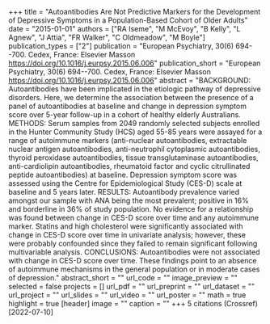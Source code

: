 +++
title = "Autoantibodies Are Not Predictive Markers for the Development of Depressive Symptoms in a Population-Based Cohort of Older Adults"
date = "2015-01-01"
authors = ["RA Iseme", "M McEvoy", "B Kelly", "L Agnew", "J Attia", "FR Walker", "C Oldmeadow", "M Boyle"]
publication_types = ["2"]
publication = "European Psychiatry, 30(6) 694--700. Cedex, France: Elsevier Masson https://doi.org/10.1016/j.eurpsy.2015.06.006"
publication_short = "European Psychiatry, 30(6) 694--700. Cedex, France: Elsevier Masson https://doi.org/10.1016/j.eurpsy.2015.06.006"
abstract = "BACKGROUND: Autoantibodies have been implicated in the etiologic pathway of depressive disorders. Here, we determine the association between the presence of a panel of autoantibodies at baseline and change in depression symptom score over 5-year follow-up in a cohort of healthy elderly Australians. METHODS: Serum samples from 2049 randomly selected subjects enrolled in the Hunter Community Study (HCS) aged 55-85 years were assayed for a range of autoimmune markers (anti-nuclear autoantibodies, extractable nuclear antigen autoantibodies, anti-neutrophil cytoplasmic autoantibodies, thyroid peroxidase autoantibodies, tissue transglutaminase autoantibodies, anti-cardiolipin autoantibodies, rheumatoid factor and cyclic citrullinated peptide autoantibodies) at baseline. Depression symptom score was assessed using the Centre for Epidemiological Study (CES-D) scale at baseline and 5 years later. RESULTS: Autoantibody prevalence varied amongst our sample with ANA being the most prevalent; positive in 16% and borderline in 36% of study population. No evidence for a relationship was found between change in CES-D score over time and any autoimmune marker. Statins and high cholesterol were significantly associated with change in CES-D score over time in univariate analysis; however, these were probably confounded since they failed to remain significant following multivariable analysis. CONCLUSIONS: Autoantibodies were not associated with change in CES-D score over time. These findings point to an absence of autoimmune mechanisms in the general population or in moderate cases of depression."
abstract_short = ""
url_code = ""
image_preview = ""
selected = false
projects = []
url_pdf = ""
url_preprint = ""
url_dataset = ""
url_project = ""
url_slides = ""
url_video = ""
url_poster = ""
math = true
highlight = true
[header]
image = ""
caption = ""
+++
5 citations (Crossref) [2022-07-10]
